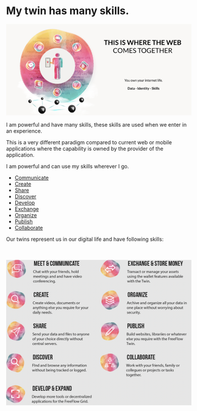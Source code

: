 # My twin has many skills.

![](img/iamtheweb.png)  


I am powerful and have many skills, these skills are used when we enter in an experience.

This is a very different paradigm compared to current web or mobile applications where the capability is owned by the provider of the application.

I am powerful and can use my skills wherever I go.

- [Communicate](communicate.md)
- [Create](creativity/creativity.md)
- [Share](share.md)
- [Discover](discover.md)
- [Develop](develop.md)
- [Exchange](exchange.md)
- [Organize](organize.md)
- [Publish](publish.md)
- [Collaborate](collaborate.md)

Our twins represent us in our digital life and have following skills:

<br>
<br>

<img src="img/skills2.png" alt="skills" width="600" style="float: left"/>

<br>
<br>
<br>
<br>
<br>
<br>
<br>
<br>
<br>
<br>
<br>
<br>
<br>
<br>
<br>
<br>
<br>
<br>
<br>
<br>
<br>
<br>
